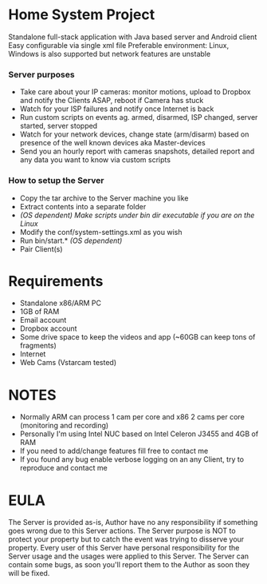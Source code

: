 # Home System Project

Standalone full-stack application with Java based server and Android client
Easy configurable via single xml file
Preferable environment: Linux, Windows is also supported but network features are unstable

### Server purposes

* Take care about your IP cameras: monitor motions, upload to Dropbox and notify the Clients ASAP, reboot if Camera has stuck
* Watch for your ISP failures and notify once Internet is back
* Run custom scripts on events ag. armed, disarmed, ISP changed, server started, server stopped
* Watch for your network devices, change state (arm/disarm) based on presence of the well known devices aka Master-devices
* Send you an hourly report with cameras snapshots, detailed report and any data you want to know via custom scripts

### How to setup the Server

* Copy the tar archive to the Server machine you like
* Extract contents into a separate folder
* _(OS dependent) Make scripts under bin dir executable if you are on the Linux_
* Modify the conf/system-settings.xml as you wish
* Run bin/start.* _(OS dependent)_
* Pair Client(s)

# Requirements
* Standalone x86/ARM PC
* 1GB of RAM
* Email account
* Dropbox account
* Some drive space to keep the videos and app (~60GB can keep tons of fragments)
* Internet
* Web Cams (Vstarcam tested)

# NOTES
- Normally ARM can process 1 cam per core and x86 2 cams per core (monitoring and recording)
- Personally I'm using Intel NUC based on Intel Celeron J3455 and 4GB of RAM
- If you need to add/change features fill free to contact me
- If you found any bug enable verbose logging on an any Client, try to reproduce and contact me

# EULA
The Server is provided as-is, Author have no any responsibility if something goes wrong due to this Server actions.
The Server purpose is NOT to protect your property but to catch the event was trying to disserve your property.
Every user of this Server have personal responsibility for the Server usage and the usages were applied to this Server.
The Server can contain some bugs, as soon you'll report them to the Author as soon they will be fixed.

